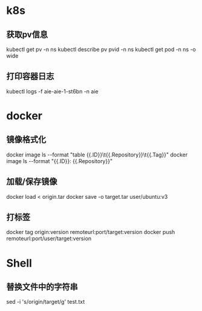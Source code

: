# k8s
## 获取pv信息
kubectl get pv -n ns
kubectl describe pv pvid -n ns
kubectl get pod -n ns -o wide


## 打印容器日志
kubectl logs -f  aie-aie-1-st6bn  -n aie

# docker
## 镜像格式化
docker image ls --format "table {{.ID}}\t{{.Repository}}\t{{.Tag}}"
docker image ls --format "{{.ID}}: {{.Repository}}"
## 加载/保存镜像
docker load < origin.tar
docker save -o target.tar user/ubuntu:v3
## 打标签
docker tag origin:version  remoteurl:port/target:version
docker push remoteurl:port/user/target:version


# Shell

## 替换文件中的字符串
sed -i 's/origin/target/g' test.txt




